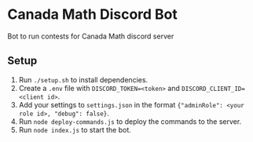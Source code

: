 # Canada Math Discord Bot
Bot to run contests for Canada Math discord server

## Setup
1. Run `./setup.sh` to install dependencies.
2. Create a `.env` file with `DISCORD_TOKEN=<token>` and `DISCORD_CLIENT_ID=<client id>`.
3. Add your settings to `settings.json` in the format `{"adminRole": <your role id>, "debug": false}`.
3. Run `node deploy-commands.js` to deploy the commands to the server.
4. Run `node index.js` to start the bot.